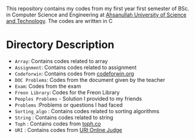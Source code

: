 This repository contains my codes from my first year first semester of BSc. in Computer Science and Engineering at [Ahsanullah University of Science and Technology](https://www.aust.edu/). The codes are written in C

# Directory Description

- `Array`: Contains codes related to array
- `Assignment`: Contains codes related to assignment
- `Codeforwin`: Contains codes from [codeforwin.org](https://codeforwin.org/)
- `DOC Problems`: Codes from the document given by the teacher
- `Exam`: Codes from the exam
- `Freon Library`: Codes for the Freon Library
- `Peoples Problems` - Solution I provided to my friends
- `Problems` :Problems or questions I had faced
- `Sorting_algo` : Contains codes related to sorting algorithms
- `String` : Contains codes related to string
-  `Toph` : Contains codes from [toph.co](https://toph.co/)
- `URI` : Contains codes from [URI Online Judge](https://www.urionlinejudge.com.br/judge/en/login)
